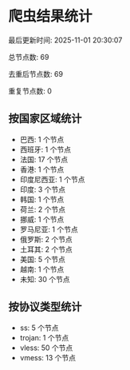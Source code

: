 # 爬虫结果统计

最后更新时间: 2025-11-01 20:30:07

总节点数: 69

去重后节点数: 69

重复节点数: 0

## 按国家区域统计

- 巴西: 1 个节点
- 西班牙: 1 个节点
- 法国: 17 个节点
- 香港: 1 个节点
- 印度尼西亚: 1 个节点
- 印度: 3 个节点
- 韩国: 1 个节点
- 荷兰: 2 个节点
- 挪威: 1 个节点
- 罗马尼亚: 1 个节点
- 俄罗斯: 2 个节点
- 土耳其: 2 个节点
- 美国: 5 个节点
- 越南: 1 个节点
- 未知: 30 个节点

## 按协议类型统计

- ss: 5 个节点
- trojan: 1 个节点
- vless: 50 个节点
- vmess: 13 个节点
